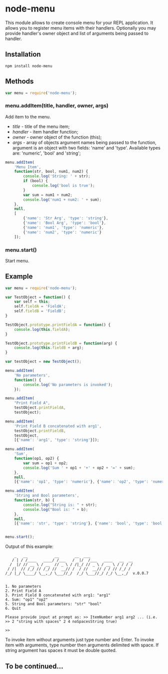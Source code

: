 node-menu
=========

This module allows to create console menu for your REPL application. It allows you to register menu items with their handlers. Optionally you may provide handler's owner object and list of arguments being passed to handler.

## Installation

    npm install node-menu

## Methods

```javascript
var menu = require('node-menu');
```

### menu.addItem(title, handler, owner, args)

Add item to the menu. 

- _title_ - title of the menu item;
- _handler_ - item handler function;
- _owner_ - owner object of the function (this);
- _args_ - array of objects argument names being passed to the function, argument is an object with two fields: 'name' and 'type'. Available types are: 'numeric', 'bool' and 'string';

```javascript
menu.addItem(
    'Menu Item', 
    function(str, bool, num1, num2) {
        console.log('String: ' + str);
        if (bool) {
            console.log('bool is true');
        }
        var sum = num1 + num2;
        console.log('num1 + num2: ' + sum);
    },
    null,
    [
        {'name': 'Str Arg', 'type': 'string'}, 
        {'name': 'Bool Arg', 'type': 'bool'}, 
        {'name': 'num1', 'type': 'numeric'},
        {'name': 'num2', 'type': 'numeric'}
    ]);
```

### menu.start()

Start menu.

## Example

```javascript
var menu = require('node-menu');

var TestObject = function() {
    var self = this;
    self.fieldA = 'FieldA';
    self.fieldB = 'FieldB';
}

TestObject.prototype.printFieldA = function() {
    console.log(this.fieldA);
}

TestObject.prototype.printFieldB = function(arg) {
    console.log(this.fieldB + arg);
}

var testObject = new TestObject();

menu.addItem(
    'No parameters', 
    function() {
        console.log('No parameters is invoked');
    });

menu.addItem(
    "Print Field A",
    testObject.printFieldA,
    testObject);

menu.addItem(
    'Print Field B concatenated with arg1',
    testObject.printFieldB,
    testObject,
    [{'name': 'arg1', 'type': 'string'}]);

menu.addItem(
    'Sum', 
    function(op1, op2) {
        var sum = op1 + op2;
        console.log('Sum ' + op1 + '+' + op2 + '=' + sum);
    },
    null, 
    [{'name': 'op1', 'type': 'numeric'}, {'name': 'op2', 'type': 'numeric'}]);

menu.addItem(
    'String and Bool parameters', 
    function(str, b) {
        console.log("String is: " + str);
        console.log("Bool is: " + b);
    },
    null,
    [{'name': 'str', 'type': 'string'}, {'name': 'bool', 'type': 'bool'}]);


menu.start();
```

Output of this example:

        _   __            __       __  ___
       / | / /____   ____/ /___   /  |/  /___   ____   __  __
      /  |/ // __ \ / __  // _ \ / /|_/ // _ \ / __ \ / / / /
     / /|  // /_/ // /_/ //  __// /  / //  __// / / // /_/ /
    /_/ |_/ \____/ \__,_/ \___//_/  /_/ \___//_/ /_/ \__,_/  v.0.0.7
    
    
    1. No parameters
    2. Print Field A
    3. Print Field B concatenated with arg1: "arg1"
    4. Sum: "op1" "op2"
    5. String and Bool parameters: "str" "bool"
    6. Quit
    
    Please provide input at prompt as: >> ItemNumber arg1 arg2 ... (i.e. >> 2 "string with spaces" 2 4 noSpacesString true)
      
    >> 

To invoke item without arguments just type number and Enter. To invoke item with arguments, type number then arguments delimited with space. If string argument has spaces it must be double quoted.

## To be continued...